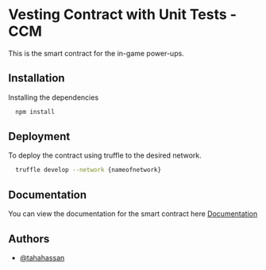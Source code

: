 # Vesting Contract with Unit Tests - CCM

This is the smart contract for the in-game power-ups.

## Installation

Installing the dependencies

```bash
  npm install
```

## Deployment

To deploy the contract using truffle to the desired network.

```bash
  truffle develop --network {nameofnetwork}
```

## Documentation

You can view the documentation for the smart contract here
[Documentation](https://docs.google.com/document/d/1mSK-jd_3inyn0TfN8Q8whKT0PZJVU7NNWGMvDFhVSEQ/)

## Authors

- [@tahahassan](https://github.com/tahahassan27)
